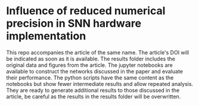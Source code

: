 # Influence of reduced numerical precision in SNN hardware implementation

This repo accompanies the article of the same name. The article's DOI will be indicated as soon as it is available.
The results folder includes the original data and figures from the article. The jupyter notebooks are available to construct the networks discussed in the paper and evaluate their performance. The python scripts have the same content as the notebooks but show fewer intermediate results and allow repeated analysis. They are ready to generate additional results to those discussed in the article, be careful as the results in the results folder will be overwritten.

